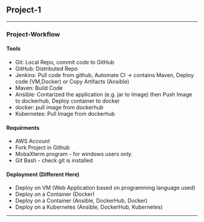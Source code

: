 ## Project-1

---

### Project-Workflow 

#### Tools
- Git: Local Repo, commit code to GitHub
- GitHub: Distributed Repo
- Jenkins: Pull code from github, Automate CI -> contains Maven, Deploy code (VM,Docker) or Copy Artifacts (Ansible) 
- Maven: Build Code
- Ansible: Contarized the application (e.g. jar to Image) then Push Image to dockerhub, Deploy container to docker
- docker: pull image from dockerhub
- Kubernetes: Pull Image from dockerhub

#### Requirments 
- AWS Account
- Fork Project in Github
- MobaXterm program - for windows users only.
- Git Bash - check git is installed

#### Deployment (Different Here)
- Deploy on VM (Web Application based on programming language used)
- Deploy on a Container (Docker)
- Deploy on a Container (Ansible, DockerHub, Docker)
- Deploy on a Kubernetes (Ansible, DockerHub, Kubernetes)

---
